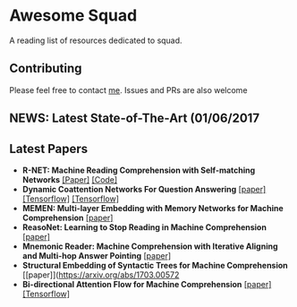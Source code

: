 # Awesome Squad

A reading list of resources dedicated to squad.

## Contributing

Please feel free to contact [me](http://zaczou.github.io). Issues and PRs are also welcome


## NEWS: Latest State-of-The-Art (01/06/2017

## Latest Papers

  - **R-NET: Machine Reading Comprehension with Self-matching Networks** [[Paper]](https://www.microsoft.com/en-us/research/publication/mrc/#) [[Code]](https://github.com/guotong1988/r-net)
  - **Dynamic Coattention Networks For Question Answering** [[paper]](https://arxiv.org/abs/1611.01604) [[Tensorflow]](https://github.com/marshmelloX/dynamic-coattention-network) [[Tensorflow]](https://github.com/xin-jin/SQuAD)
  - **MEMEN: Multi-layer Embedding with Memory Networks for Machine Comprehension** [[paper]](https://arxiv.org/abs/1707.09098)
  - **ReasoNet: Learning to Stop Reading in Machine Comprehension** [[paper]](https://arxiv.org/abs/1609.05284)
  - **Mnemonic Reader: Machine Comprehension with Iterative Aligning and Multi-hop Answer Pointing** [[paper]](https://arxiv.org/abs/1705.02798)
  - **Structural Embedding of Syntactic Trees for Machine Comprehension** [[paper]](https://arxiv.org/abs/1703.00572
  - **Bi-directional Attention Flow for Machine Comprehension** [[paper]](https://arxiv.org/abs/1611.01603) [[Tensorflow]](https://github.com/allenai/bi-att-flow)
  
